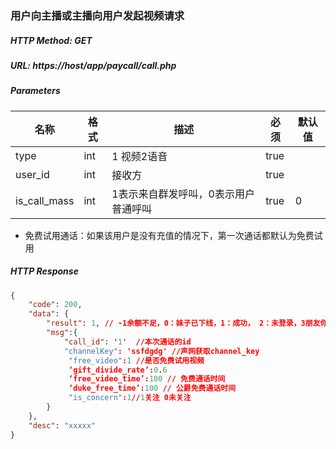 ### 用户向主播或主播向用户发起视频请求

##### HTTP Method: GET
##### URL: https://host/app/paycall/call.php

#####  Parameters
名称|格式|描述|必须|默认值
---|---|---|---|---
type|int|1 视频2语音|true|
user_id |int|接收方|true|
is_call_mass |int|1表示来自群发呼叫，0表示用户普通呼叫|true|0

* 免费试用通话：如果该用户是没有充值的情况下，第一次通话都默认为免费试用

##### HTTP Response
```json
{
    "code": 200,
    "data": {
        "result": 1, // -1余额不足，0：妹子已下线，1：成功， 2：未登录，3朋友你动作太快了，休息下再来吧
        "msg":{
            "call_id": '1'  //本次通话的id
            "channelKey": 'ssfdgdg' //声网获取channel_key
             "free_video":1 //是否免费试用视频
             ‘gift_divide_rate’:0.6
             ‘free_video_time’:100 // 免费通话时间
             ‘duke_free_time’:100 // 公爵免费通话时间
             "is_concern":1//1关注 0未关注
        }
    },
    "desc": "xxxxx"
}
```